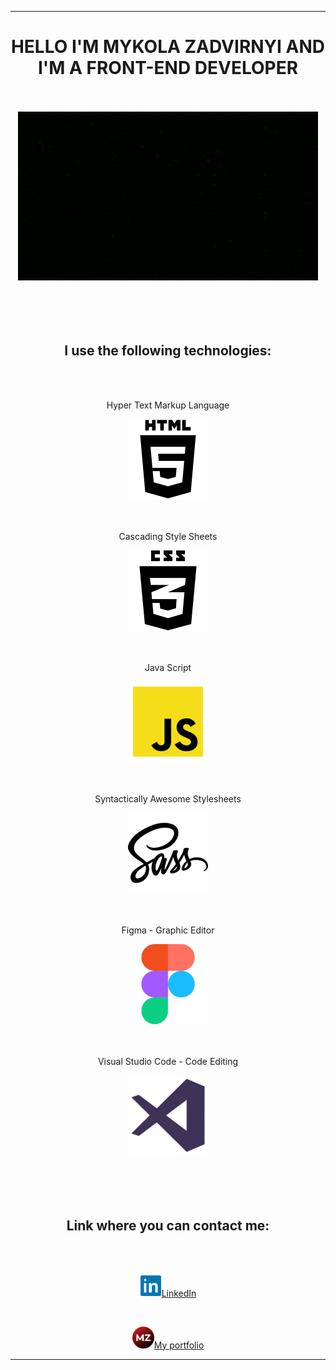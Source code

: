 <div id="header" align="center">
  <hr />
  <h1>HELLO I'M MYKOLA ZADVIRNYI AND I'M A FRONT-END DEVELOPER</h1>
  <br /><br />
  <img src="./giphy.gif" />
</div>
<br /><br /><br /><br />
<div id="main" align="center">
  <h2>I use the following technologies:</h2>
  <br /><br />
  <p>Hyper Text Markup Language</p>
  <img src="./html.png" />
  <br /><br /><br />
  <p>Cascading Style Sheets</p>
  <img src="./css.png" />
  <br /><br /><br />
  <p>Java Script</p>
  <img src="./js.png" />
  <br /><br /><br />
  <p>Syntactically Awesome Stylesheets</p>
  <img src="./sass.png" />
  <br /><br /><br />
  <p>Figma - Graphic Editor</p>
  <img src="./figma.png" />
  <br /><br /><br />
  <p>Visual Studio Code - Code Editing</p>
  <img src="./vs.png" />
</div>
<br /><br /><br /><br />
<div id="footer" align="center">
  <h2>Link where you can contact me:</h2>
  <br /><br />
  <p><a vertical-align="center" href="https://www.linkedin.com/in/mykola-zadvirnyi/" target:"_blank"><img src="./in.png" width="35px" />LinkedIn</a></p>
  <br />
  <p><a vertical-align="center" href="#!" target:"_blank"><img src="./mz.png" width="35px" />My portfolio</a></p>
  <hr />
</div>
